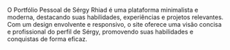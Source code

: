 
O Portfólio Pessoal de Sérgy Rhiad é uma plataforma minimalista e moderna, destacando suas habilidades, experiências e projetos relevantes. Com um design envolvente e responsivo, o site oferece uma visão concisa e profissional do perfil de Sérgy, promovendo suas habilidades e conquistas de forma eficaz.
